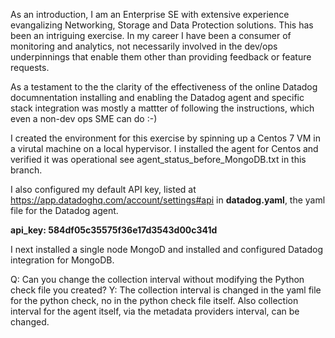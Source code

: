 As an introduction, I am an Enterprise SE with extensive experience evangalizing Networking, Storage and Data Protection solutions.  This has been an intriguing exercise. In my career I have been a consumer of monitoring and analytics, not necessarily involved in the  dev/ops underpinnings that enable them other than providing feedback or feature requests.

As a testament to the the clarity of the effectiveness of the online Datadog documnentation installing and enabling the Datadog agent and specific stack integration was mostly a mattter of following the instructions, which even a non-dev ops SME can do :-) 

I created the environment for this exercise by spinning up a Centos 7 VM in a virutal machine on a local hypervisor. I installed the agent for Centos and verified it was operational see agent_status_before_MongoDB.txt in this branch. 

I also configured my default API key, listed at https://app.datadoghq.com/account/settings#api in **datadog.yaml**, the yaml file for the Datadog agent.  

**api_key: 584df05c35575f36e17d3543d00c341d**

I next installed a single node MongoD and installed and configured Datadog integration for MongoDB.



Q: Can you change the collection interval without modifying the Python check file you created?
Y: The collection interval is changed in the yaml file for the python check, no in the python check file itself.  Also collection interval for the agent itself, via the metadata providers interval, can be changed.

